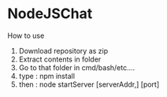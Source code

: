 NodeJSChat
==========

How to use
<ol>
  <li>Download repository as zip</li>
  <li>Extract contents in  folder</li>
  <li>Go to that folder in cmd/bash/etc....</li>
  <li>type : npm install</li>
  <li>then : node startServer [serverAddr,] [port]</li>
</ol>
